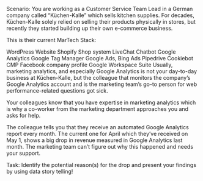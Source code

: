 Scenario: 
You are working as a Customer Service Team Lead in a German company called “Küchen-Kalle” which sells kitchen supplies. For decades, Küchen-Kalle solely relied on selling their products physically in stores, but recently they started building up their own e-commerce business.

This is their current MarTech Stack:

WordPress Website
Shopify Shop system
LiveChat Chatbot
Google Analytics
Google Tag Manager
Google Ads, Bing Ads
Pipedrive
Cookiebot CMP
Facebook company profile
Google Workspace Suite
Usually, marketing analytics, and especially Google Analytics is not your day-to-day business at Küchen-Kalle, but the colleague that monitors the company’s Google Analytics account and is the marketing team’s go-to person for web performance-related questions got sick. 

Your colleagues know that you have expertise in marketing analytics which is why a co-worker from the marketing department approaches you and asks for help.

The colleague tells you that they receive an automated Google Analytics report every month. The current one for April which they’ve received on May 1, shows a big drop in revenue measured in Google Analytics last month. The marketing team can’t figure out why this happened and needs your support.

Task:
Identify the potential reason(s) for the drop and present your findings by using data story telling!

